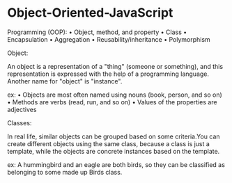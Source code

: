 # Object-Oriented-JavaScript

Programming (OOP):
•	 Object, method, and property
•	 Class
•	 Encapsulation
•	 Aggregation
•	 Reusability/inheritance
•	 Polymorphism

Object:

  An object is a representation of a "thing" (someone or something), and this representation is
expressed with the help of a programming language. Another name for "object" is "instance".

ex:
•	 Objects are most often named using nouns (book, person, and so on)
•	 Methods are verbs (read, run, and so on)
•	 Values of the properties are adjectives

Classes:

In real life, similar objects can be grouped based on some criteria.You can create different objects using the same class, because a class is just a template, while the objects are concrete instances based on the template.

ex:
  A hummingbird and an eagle are both birds, so they can be classified as belonging to some made up
Birds class.
